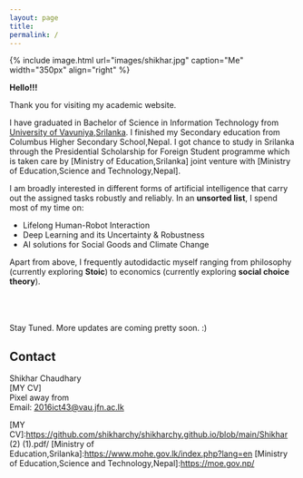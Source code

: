 ```yaml
---
layout: page
title: 
permalink: /
---
```


{% include image.html url="images/shikhar.jpg" caption="Me" width="350px" align="right" %}

**Hello!!!**

Thank you for visiting my academic website. <br/>

I have graduated in Bachelor of Science in Information Technology from [University of Vavuniya,Srilanka]. I finished my Secondary education from Columbus Higher Secondary School,Nepal. I got chance to study in Srilanka through the Presidential Scholarship for Foreign Student programme which is taken care by [Ministry of Education,Srilanka] joint venture with [Ministry of Education,Science and Technology,Nepal].<br/>

I am broadly interested in different forms of artificial intelligence that carry out the assigned tasks robustly and reliably. In an **unsorted list**, I spend most of my time on:

* Lifelong Human-Robot Interaction
* Deep Learning and its Uncertainty & Robustness
* AI solutions for Social Goods and Climate Change

Apart from above, I frequently autodidactic myself ranging from philosophy (currently exploring **Stoic**) to economics (currently exploring **social choice theory**).


<br/>
<br/>
<br/>
Stay Tuned. More updates are coming pretty soon. :)

## Contact

Shikhar Chaudhary <br />
[MY CV] <br/>
Pixel away from <br />
Email: 2016ict43@vau.jfn.ac.lk


[University of Vavuniya,Srilanka]: https://www.vau.ac.lk/
[MY CV]:https://github.com/shikharchy/shikharchy.github.io/blob/main/Shikhar (2) (1).pdf/
[Ministry of Education,Srilanka]:https://www.mohe.gov.lk/index.php?lang=en
[Ministry of Education,Science and Technology,Nepal]:https://moe.gov.np/

